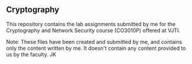 ## Cryptography

This repository contains the lab assignments submitted by me for the Cryptography and Network Security course (CO3010P) offered at VJTI.

Note: These files have been created and submitted by me, and contains only the content written by me. It doesn't contain any content provided to us by the faculty.
JK
